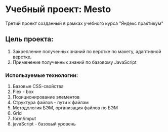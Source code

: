 # Учебный проект: Mesto

Третий проект созданный в рамках учебного курса "Яндекс практикум"

## Цель проекта:
1. Закрепление полученных знаний по верстке по макету, адаптивной верстке.
2. Применение полученных знаний по базовому JavaScript

### Используемые технологии:

1. Базовые CSS-свойства
2. Flex - box
3. Позиционирование элементов
4. Структура файлов - пути к файлам
5. Методология БЭМ, организация файлов по БЭМ
6. Grid
7. form/imput
8. javaScript - базовый уровень


